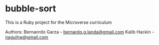 # bubble-sort
This is a Ruby project for the Microverse curriculum

Authors: Bernanrdo Garza - bernardo.g.landa@gmail.com Kalib Hackin - naguihw@gmail.com

